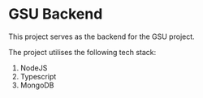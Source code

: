 # GSU Backend

This project serves as the backend for the GSU project. 

The project utilises the following tech stack:

1. NodeJS
2. Typescript
3. MongoDB
